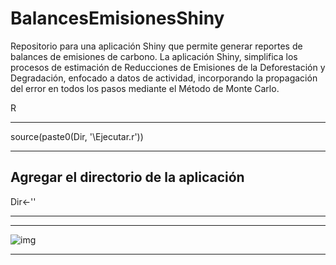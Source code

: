 # BalancesEmisionesShiny

Repositorio para una aplicación Shiny que permite generar reportes de balances de emisiones de carbono. La aplicación Shiny, simplifica los procesos de estimación de Reducciones de Emisiones de la Deforestación y Degradación, enfocado a datos de actividad, incorporando la propagación del error en todos los pasos mediante el Método de Monte Carlo.

<p> R </p>

--------------------------------------------------------

source(paste0(Dir, '\\Ejecutar.r'))

-------------------------------------------------------

Agregar el directorio de la aplicación
-------------------------------------------------------
Dir<-'' 

-------------------------------------------------------

-------------------------------------------------------

![img](https://github.com/SVMendoza/BalanceEmsionesShiny/blob/main/paneles.png.jpg)

-------------------------------------------------------
